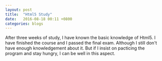 ```yaml
---
layout: post
title:  "Html5 Study"
date:   2016-08-18 00:11 +0800
categories: blogs
---
```

After three weeks of study, I have known the basic knowledge of Html5. I have finished the course and I passed the final exam. Although I still don't have enough knowledgement about it. But if I insist on pacticing the program and stay hungry, I can be well in this aspect.

